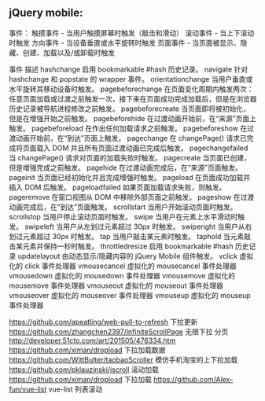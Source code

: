 jQuery mobile:
-------------------------------------------------------
事件：
  触摸事件 - 当用户触摸屏幕时触发（敲击和滑动）
  滚动事件 - 当上下滚动时触发
  方向事件 - 当设备垂直或水平旋转时触发
  页面事件 - 当页面被显示、隐藏、创建、加载以及/或卸载时触发

  事件	描述
  hashchange	启用 bookmarkable #hash 历史记录。
  navigate	针对 hashchange 和 popstate 的 wrapper 事件。
  orientationchange	当用户垂直或水平旋转其移动设备时触发。
  pagebeforechange	在页面变化周期内触发两次：任意页面加载或过渡之前触发一次，接下来在页面成功完成加载后，但是在浏览器历史记录被导航进程修改之前触发。
  pagebeforecreate	当页面即将被初始化，但是在增强开始之前触发。
  pagebeforehide	在过渡动画开始前，在“来源”页面上触发。
  pagebeforeload	在作出任何加载请求之前触发。
  pagebeforeshow	在过渡动画开始前，在“到达”页面上触发。
  pagechange	在 changePage() 请求已完成将页面载入 DOM 并且所有页面过渡动画已完成后触发。
  pagechangefailed	当 changePage() 请求对页面的加载失败时触发。
  pagecreate	当页面已创建，但是增强完成之前触发。
  pagehide	在过渡动画完成后，在“来源”页面触发。
  pageinit	当页面已经初始化并且完成增强时触发。
  pageload	在页面成功加载并插入 DOM 后触发。
  pageloadfailed	如果页面加载请求失败，则触发。
  pageremove	在窗口视图从 DOM 中移除外部页面之前触发。
  pageshow	在过渡动画完成后，在“到达”页面触发。
  scrollstart	当用户开始滚动页面时触发。
  scrollstop	当用户停止滚动页面时触发。
  swipe	当用户在元素上水平滑动时触发。
  swipeleft	当用户从左划过元素超过 30px 时触发。
  swiperight	当用户从右划过元素超过 30px 时触发。
  tap	当用户敲击某元素时触发。
  taphold	当元素敲击某元素并保持一秒时触发。
  throttledresize	启用 bookmarkable #hash 历史记录
  updatelayout	由动态显示/隐藏内容的 jQuery Mobile 组件触发。
  vclick	虚拟化的 click 事件处理器
  vmousecancel	虚拟化的 mousecancel 事件处理器
  vmousedown	虚拟化的 mousedown 事件处理器
  vmousemove	虚拟化的 mousemove 事件处理器
  vmouseout	虚拟化的 mouseout 事件处理器
  vmouseover	虚拟化的 mouseover 事件处理器
  vmouseup	虚拟化的 mouseup 事件处理器


  https://github.com/apeatling/web-pull-to-refresh
  下拉更新
  https://github.com/zhangchen2397/infiniteScrollPage
  无限下拉 分页
  http://developer.51cto.com/art/201505/476334.htm
  https://github.com/ximan/dropload
  下拉加载数据
  https://github.com/WittBulter/taobaoScroller
  模仿手机淘宝的上下拉加载
  https://github.com/pklauzinski/jscroll
  滚动加载
  https://github.com/ximan/dropload
  下拉加载
  https://github.com/Alex-fun/vue-list
  vue-list 列表滚动